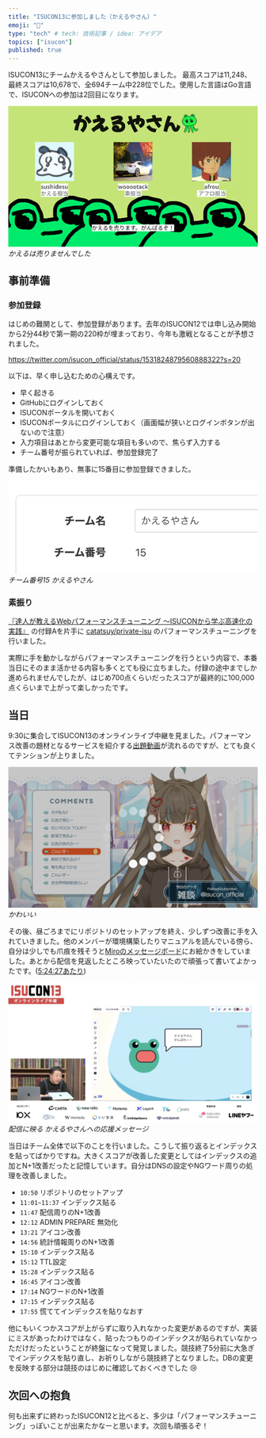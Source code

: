```yaml
---
title: "ISUCON13に参加しました（かえるやさん）"
emoji: "🐸"
type: "tech" # tech: 技術記事 / idea: アイデア
topics: ["isucon"]
published: true
---
```


ISUCON13にチームかえるやさんとして参加しました。 最高スコアは11,248、最終スコアは10,678で、全694チーム中228位でした。使用した言語はGo言語で、ISUCONへの参加は2回目になります。

![チーム紹介スライド](/images/isucon13-team-introduction-kaeruyasan.png)
*かえるは売りませんでした*

## 事前準備

### 参加登録

はじめの難関として、参加登録があります。去年のISUCON12では申し込み開始から2分44秒で第一期の220枠が埋まっており、今年も激戦となることが予想されました。

https://twitter.com/isucon_official/status/1531824879560888322?s=20

以下は、早く申し込むための心構えです。

- 早く起きる
- GitHubにログインしておく
- ISUCONポータルを開いておく
- ISUCONポータルにログインしておく（画面幅が狭いとログインボタンが出ないので注意）
- 入力項目はあとから変更可能な項目も多いので、焦らず入力する
- チーム番号が振られていれば、参加登録完了

準備したかいもあり、無事に15番目に参加登録できました。

![チーム情報が記載されている画面のスクリーンショット。チーム番号15 かえるやさん と記載されている](/images/isucon13-team-number-15.png)
*チーム番号15 かえるやさん*

### 素振り

[『達人が教えるWebパフォーマンスチューニング 〜ISUCONから学ぶ高速化の実践』](https://www.amazon.co.jp/dp/4297128462) の付録Aを片手に [catatsuy/private-isu](https://github.com/catatsuy/private-isu) のパフォーマンスチューニングを行いました。

実際に手を動かしながらパフォーマンスチューニングを行うという内容で、本番当日にそのまま活かせる内容も多くとても役に立ちました。付録の途中までしか進められませんでしたが、はじめ700点くらいだったスコアが最終的に100,000点くらいまで上がって楽しかったです。

## 当日

9:30に集合してISUCON13のオンラインライブ中継を見ました。パフォーマンス改善の題材となるサービスを紹介する[出題動画](https://www.youtube.com/watch?v=OOyInZbM85k)が流れるのですが、とても良くてテンションが上りました。

![ISUCON13 出題動画のスクリーンショット](/images/isucon13-introduction.png)
*かわいい*

その後、昼ごろまでにリポジトリのセットアップを終え、少しずつ改善に手を入れていきました。他のメンバーが環境構築したりマニュアルを読んでいる傍ら、自分は少しでも爪痕を残そうと[Miroのメッセージボード](https://x.com/isucon_official/status/1727961599900877015?s=20)にお絵かきをしていました。あとから配信を見返したところ映っていたいたので頑張って書いてよかったです。([5:24:27あたり](https://www.youtube.com/live/YJ1_JnuZp0U?si=fAVdi16kWV_XCAa2&t=19467))

![かえるやさんへの応援メッセージ](/images/isucon13-cheer-for-kaeruyasan.png)
*配信に映る かえるやさんへの応援メッセージ*

当日はチーム全体で以下のことを行いました。こうして振り返るとインデックスを貼ってばかりですね。大きくスコアが改善した変更としてはインデックスの追加とN+1改善だったと記憶しています。自分はDNSの設定やNGワード周りの処理を改善しました。

- `10:50` リポジトリのセットアップ
- `11:01~11:37` インデックス貼る
- `11:47` 配信周りのN+1改善
- `12:12` ADMIN PREPARE 無効化
- `13:21` アイコン改善
- `14:56` 統計情報周りのN+1改善
- `15:10` インデックス貼る
- `15:12` TTL設定
- `15:28` インデックス貼る
- `16:45` アイコン改善
- `17:14` NGワードのN+1改善
- `17:15` インデックス貼る
- `17:55` 慌ててインデックスを貼りなおす

他にもいくつかスコアが上がらずに取り入れなかった変更があるのですが、実装にミスがあったわけではなく、貼ったつもりのインデックスが貼られていなかっただけだったということが終盤になって発覚しました。競技終了5分前に大急ぎでインデックスを貼り直し、お祈りしながら競技終了となりました。DBの変更を反映する部分は競技のはじめに確認しておくべきでした 😢

## 次回への抱負

何も出来ずに終わったISUCON12と比べると、多少は「パフォーマンスチューニング」っぽいことが出来たかなーと思います。次回も頑張るぞ！
